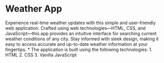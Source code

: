 # Weather App  #

Experience real-time weather updates with this simple and user-friendly web application. Crafted using web technologies—HTML, CSS, and JavaScript—this app provides an intuitive interface for searching current weather conditions of any city. Stay informed with sleek design, making it easy to access accurate and up-to-date weather information at your fingertips.
     * The application is built using the following technologies:
              1. HTML
              2. CSS
              3. Vanilla JavaScript